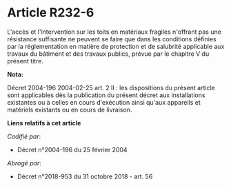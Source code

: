 # Article R232-6

L'accès et l'intervention sur les toits en matériaux fragiles n'offrant pas une résistance suffisante ne peuvent se faire que
dans les conditions définies par la réglementation en matière de protection et de salubrité applicable aux travaux du
bâtiment et des travaux publics, prévue par le chapitre V du présent titre.

**Nota:**

Décret 2004-196 2004-02-25 art. 2 II : les dispositions du présent article sont applicables dès la publication du présent
décret aux installations existantes ou à celles en cours d'exécution ainsi qu'aux appareils et matériels existants ou en
cours de livraison.

**Liens relatifs à cet article**

_Codifié par_:

  - Décret n°2004-196 du 25 février 2004

_Abrogé par_:

  - Décret n°2018-953 du 31 octobre 2018 - art. 56

